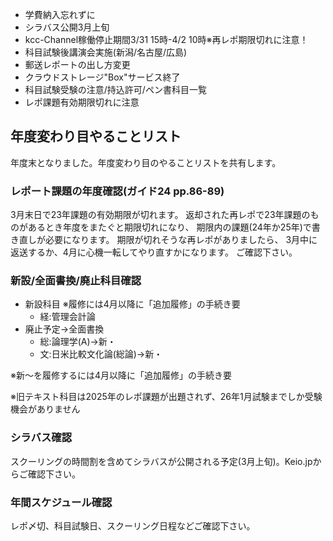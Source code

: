 ﻿---
layout: post
categories: [慶應通信, News]
tags: [慶應通信, NL, 年度末]
author: tmo
---
* 学費納入忘れずに
* シラバス公開3月上旬
* kcc-Channel稼働停止期間3/31 15時-4/2 10時※再レポ期限切れに注意！
* 科目試験後講演会実施(新潟/名古屋/広島)
* 郵送レポートの出し方変更
* クラウドストレージ"Box"サービス終了
* 科目試験受験の注意/持込許可/ペン書科目一覧
* レポ課題有効期限切れに注意

## 年度変わり目やることリスト

年度末となりました。年度変わり目のやることリストを共有します。

### レポート課題の年度確認(ガイド24 pp.86-89)
3月末日で23年課題の有効期限が切れます。
返却された再レポで23年課題のものがあるとき年度をまたぐと期限切れになり、
期限内の課題(24年か25年)で書き直しが必要になります。
期限が切れそうな再レポがありましたら、
3月中に返送するか、4月に心機一転してやり直すかになります。
ご確認下さい。

### 新設/全面書換/廃止科目確認
* 新設科目 ※履修には4月以降に「追加履修」の手続き要
  * 経:管理会計論
* 廃止予定→全面書換
  * 総:論理学(A)→新・
  * 文:日米比較文化論(総論)→新・

※新～を履修するには4月以降に「追加履修」の手続き要

※旧テキスト科目は2025年のレポ課題が出題されず、26年1月試験までしか受験機会がありません

### シラバス確認
スクーリングの時間割を含めてシラバスが公開される予定(3月上旬)。Keio.jpからご確認下さい。

### 年間スケジュール確認
レポ〆切、科目試験日、スクーリング日程などご確認下さい。